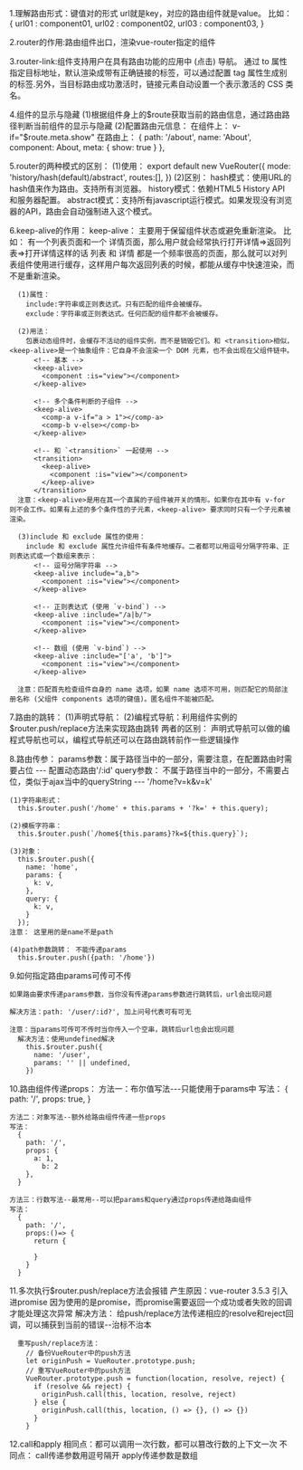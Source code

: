   1.理解路由形式：键值对的形式
    url就是key，对应的路由组件就是value。
    比如：
    {
      url01 : component01,
      url02 : component02,
      url03 : component03,
    }

  2.router的作用:路由组件出口，渲染vue-router指定的组件

  3.router-link:组件支持用户在具有路由功能的应用中 (点击) 导航。 通过 to 属性指定目标地址，默认渲染成带有正确链接的<a>标签，可以通过配置 tag 属性生成别的标签.另外，当目标路由成功激活时，链接元素自动设置一个表示激活的 CSS 类名。

  4.组件的显示与隐藏
    (1)根据组件身上的$route获取当前的路由信息，通过路由路径判断当前组件的显示与隐藏
    (2)配置路由元信息：
        在组件上：
          v-if="$route.meta.show"
        在路由上：
              {
                path: '/about',
                name: 'About',
                component: About,
                meta: {
                  show: true
                }
              },

  5.router的两种模式的区别：
    (1)使用：
        export default new VueRouter({
          mode: 'history/hash(default)/abstract',
          routes:[],
        })
    (2)区别：
        hash模式：使用URL的hash值来作为路由。支持所有浏览器。
        history模式：依赖HTML5 History API 和服务器配置。
        abstract模式：支持所有javascript运行模式。如果发现没有浏览器的API，路由会自动强制进入这个模式。
      
  6.keep-alive的作用：
    keep-alive：
      主要用于保留组件状态或避免重新渲染。
      比如： 有一个列表页面和一个 详情页面，那么用户就会经常执行打开详情=>返回列表=>打开详情这样的话 列表 和 详情 都是一个频率很高的页面，那么就可以对列表组件使用<keep-alive></keep-alive>进行缓存，这样用户每次返回列表的时候，都能从缓存中快速渲染，而不是重新渲染。

      (1)属性：
        include:字符串或正则表达式。只有匹配的组件会被缓存。
        exclude：字符串或正则表达式。任何匹配的组件都不会被缓存。

      (2)用法：
        包裹动态组件时，会缓存不活动的组件实例，而不是销毁它们。和 <transition>相似，<keep-alive>是一个抽象组件：它自身不会渲染一个 DOM 元素，也不会出现在父组件链中。
          <!-- 基本 -->
          <keep-alive>
            <component :is="view"></component>
          </keep-alive>

          <!-- 多个条件判断的子组件 -->
          <keep-alive>
            <comp-a v-if="a > 1"></comp-a>
            <comp-b v-else></comp-b>
          </keep-alive>

          <!-- 和 `<transition>` 一起使用 -->
          <transition>
            <keep-alive>
              <component :is="view"></component>
            </keep-alive>
          </transition>
      注意：<keep-alive>是用在其一个直属的子组件被开关的情形。如果你在其中有 v-for 则不会工作。如果有上述的多个条件性的子元素，<keep-alive> 要求同时只有一个子元素被渲染。

      (3)include 和 exclude 属性的使用：
        include 和 exclude 属性允许组件有条件地缓存。二者都可以用逗号分隔字符串、正则表达式或一个数组来表示：
          <!-- 逗号分隔字符串 -->
          <keep-alive include="a,b">
            <component :is="view"></component>
          </keep-alive>

          <!-- 正则表达式 (使用 `v-bind`) -->
          <keep-alive :include="/a|b/">
            <component :is="view"></component>
          </keep-alive>

          <!-- 数组 (使用 `v-bind`) -->
          <keep-alive :include="['a', 'b']">
            <component :is="view"></component>
          </keep-alive>

      注意：匹配首先检查组件自身的 name 选项，如果 name 选项不可用，则匹配它的局部注册名称 (父组件 components 选项的键值)。匿名组件不能被匹配。

  7.路由的跳转：
    (1)声明式导航：<router-link to="url"></router-link>
    (2)编程式导航：利用组件实例的$router.push/replace方法来实现路由跳转
    两者的区别：
      声明式导航可以做的编程式导航也可以，编程式导航还可以在路由跳转前作一些逻辑操作

  8.路由传参：
    params参数：属于路径当中的一部分，需要注意，在配置路由时需要占位 --- 配置动态路由'/:id'
    query参数： 不属于路径当中的一部分，不需要占位，类似于ajax当中的queryString  --- '/home?v=k&v=k'

    (1)字符串形式：
      this.$router.push('/home' + this.params + '?k=' + this.query);
    
    (2)模板字符串：
      this.$router.push(`/home${this.params}?k=${this.query}`);

    (3)对象：
      this.$router.push({
        name: 'home',
        params: {
          k: v,
        },
        query: {
          k: v,
        }
      });
    注意： 这里用的是name不是path

    (4)path参数跳转： 不能传递params
      this.$router.push({path: '/home'})


  9.如何指定路由params可传可不传

    如果路由要求传递params参数，当你没有传递params参数进行跳转后，url会出现问题

    解决方法：path: '/user/:id?', 加上问号代表可有可无

    注意：当params可传可不传时当你传入一个空串，跳转后url也会出现问题
      解决方法：使用undefined解决
        this.$router.push({
          name: '/user',
          params: '' || undefined,
        })

  10.路由组件传递props：
    方法一：布尔值写法---只能使用于params中
    写法：
      {
        path: '/',
        props: true,
      }

    方法二：对象写法--额外给路由组件传递一些props
    写法：
      {
        path: '/',
        props: {
          a: 1,
            b: 2
        },
      }

    方法三：行数写法--最常用--可以把params和query通过props传递给路由组件
    写法：
      {
        path: '/',
        props:()=> {
          return {
            
          }
        }
      }

  11.多次执行$router.push/replace方法会报错
    产生原因：vue-router 3.5.3 引入进promise
      因为使用的是promise，而promise需要返回一个成功或者失败的回调才能处理这次异常
    解决方法：
      给push/replace方法传递相应的resolve和reject回调，可以捕获到当前的错误--治标不治本

      重写push/replace方法：
        // 备份VueRouter中的push方法
        let originPush = VueRouter.prototype.push;
        // 重写VueRouter中的push方法
        VueRouter.prototype.push = function(location, resolve, reject) {
          if (resolve && reject) {
            originPush.call(this, location, resolve, reject)
          } else {
            originPush.call(this, location, () => {}, () => {})
          }
        }

  12.call和apply
    相同点：都可以调用一次行数，都可以篡改行数的上下文一次
    不同点：
      call传递参数用逗号隔开
      apply传递参数是数组

